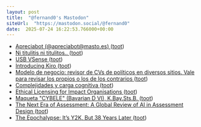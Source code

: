 ```yaml
---
layout: post
title:  "@fernand0's Mastodon"
siteUrl:  "https://mastodon.social/@fernand0"
date:  2025-07-24 16:22:53.766000+00:00
---
```

*  [Apreciabot (@apreciabot@masto.es) ](https://masto.es/@apreciabot/11490900506584387) ([toot](https://mastodon.social/@fernand0/114909129851519013))
*  [Ni titulitis ni titulitos.. ](https://mastodon.social/@fernand0/114909069606797389) ([toot](https://mastodon.social/@fernand0/114909069606797389))
*  [USB VSense ](https://hackaday.io/project/202454-usb-vsens) ([toot](https://mastodon.social/@fernand0/114909052569325687))
*  [Introducing Kiro ](https://kiro.dev/blog/introducing-kiro) ([toot](https://mastodon.social/@fernand0/114908986776072498))
*  [Modelo de negocio: revisor de CVs de políticos en diversos sitios. Vale para revisar los propios o los de los contrarios ](https://mastodon.social/@fernand0/114908953079587745) ([toot](https://mastodon.social/@fernand0/114908953079587745))
*  [Complejidades y carga cognitiva ](http://fernand0.github.io//carga-cognitiva) ([toot](https://mastodon.social/@fernand0/114908843948745498))
*  [Ethical Licensing for Impact Organisations ](https://dougbelshaw.com/blog/2025/07/09/ethical-licensing-for-impact-organisations) ([toot](https://mastodon.social/@fernand0/114908743580455392))
*  [Maqueta "CYBELE" (Bavarian D VI), K.Bay.Sts.B. ](https://www.flickr.com/photos/fernand0/54636735199) ([toot](https://mastodon.social/@fernand0/114908634650632856))
*  [The Next Era of Assessment: A Global Review of AI in Assessment Design ](https://www.digitaleducationcouncil.com/post/the-next-era-of-assessment-a-global-review-of-ai-in-assessment-desig) ([toot](https://mastodon.social/@fernand0/114908012014575750))
*  [The Epochalypse: It’s Y2K, But 38 Years Later ](https://hackaday.com/2025/07/22/the-epochalypse-y2k-but-38-years-later) ([toot](https://mastodon.social/@fernand0/114907762912338714))
